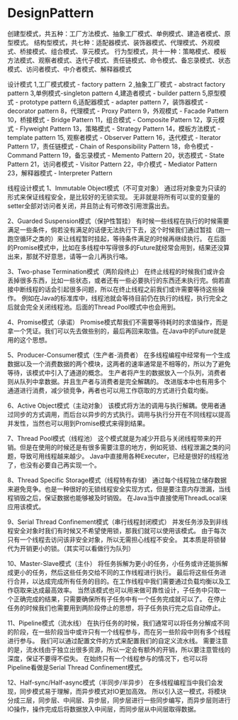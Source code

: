 # DesignPattern
创建型模式，共五种：工厂方法模式、抽象工厂模式、单例模式、建造者模式、原型模式。
结构型模式，共七种：适配器模式、装饰器模式、代理模式、外观模式、桥接模式、组合模式、享元模式。
行为型模式，共十一种：策略模式、模板方法模式、观察者模式、迭代子模式、责任链模式、命令模式、备忘录模式、状态模式、访问者模式、中介者模式、解释器模式

设计模式
1,工厂模式模式  - factory pattern 
２,抽象工厂模式 - abstract factory pattern
3,单例模式-singleton pattern
4,建造者模式 - builder pattern
5,原型模式 - prototype pattern
6,适配器模式 - adapter pattern
7，装饰器模式 - decorator pattern
8，代理模式 - Proxy Pattern
9，外观模式 - Facade Pattern
10，桥接模式 - Bridge Pattern
11，组合模式 - Composite Pattern
12，享元模式 - Flyweight Pattern
13，策略模式 - Strategy Pattern
14，模板方法模式 - template pattern
15, 观察者模式 - Observer Pattern
16，迭代模式 - Iterator Pattern
17，责任链模式 - Chain of Responsibility Pattern
18，命令模式 - Command Pattern
19，备忘录模式 - Memento Pattern
20，状态模式 - State Pattern
21，访问者模式 - Visitor Pattern
22，中介模式 - Mediator Pattern
23，解释器模式 - Interpreter Pattern

线程设计模式
1、Immutable Object模式（不可变对象）
通过将对象变为只读的形式来保证线程安全，是比较好的无锁实现。
无非就是将所有可以变的变量的setter全部对访问者关闭，并且防止有可修改引用泄露出去。

2、Guarded Suspension模式（保护性暂挂）
有时候一些线程在执行的时候需要满足一些条件，倘若没有满足的话便无法执行下去，这个时候我们通过暂挂（跑一跑空循环之类的）来让线程暂时挂起，等待条件满足的时候再继续执行。
在后面的Promise模式中，比如在多线程中写得很多的Future就经常会用到，结果还没算出来，那就不好意思，请等一会儿再执行咯。

3、Two-phase Termination模式（两阶段终止）
在终止线程的时候我们或许会丢掉很多东西，比如一些状态，或者还有一些必要执行的东西还未执行完。倘若直接中断线程的话会引起很多问题，所以在终止线程之前我们或许需要等待这些操作。
例如在Java的标准库中，线程池就会等待目前仍在执行的线程，执行完全之后就会完全关闭线程池。后面的Thread Pool模式中也会用到。

4、Promise模式（承诺）
Promise模式帮我们不需要等待耗时的求值操作，而是拿一个凭证。我们可以先去做些别的，最后再回来取值。在Java中的Future就是用的这个思想。

5、Producer-Consumer模式（生产者-消费者）
在多线程编程中经常有一个生成数据以及一个消费数据的两个模块，这两者的速率通常是不相等的，所以为了避免等待，该模式中引入了通道的概念。
生产者将产生的数据放入一个队列，消费者则从队列中拿数据。并且生产者与消费者是完全解耦的。
改进版本中也有用多个通道进行消费，减少锁竞争，再者也可以用工作窃取的方式进行负载均衡。

6、Active Object模式（主动对象）
该模式将方法的调用与执行解耦。使用者通过同步的方式调用，而后台以异步的方式执行。调用与执行分开在不同线程以提高并发性，当然也可以用到Promise模式来得到结果。

7、Thread Pool模式（线程池）
这个模式就是为减少开启与关闭线程带来的开销。但是在使用的时候还是有很多需要注意的地方，例如死锁、线程泄漏之类的问题，导致可用线程越来越少。
Java中直接用各种Executer，已经是很好的线程池了，也没有必要自己再实现一个。

8、Thread Specific Storage模式（线程特有存储）
通过每个线程独立储存数据来避免竞争。也是一种很好的无锁线程安全实现方式，但是要注意内存泄漏，当线程销毁之后，保证数据也能够被及时销毁。
在Java当中直接使用ThreadLocal来应用该模式。

9、Serial Thread Confinement模式（串行线程封闭模式）
并发任务涉及到非线程安全对象时我们有时候又不希望使用锁，那我们就可以使用该模式。
由于每次只有一个线程去访问该非安全对象，所以无需担心线程不安全。
其本质是将锁替代为开销更小的锁。（其实可以看做行为队列）

10、Master-Slave模式（主仆）
将任务拆解为更小的任务，小任务或许还能拆解成更小的任务，然后这些任务交给不同的工作线程进行执行。
最后将这些任务进行合并，以达成完成所有任务的目的。在工作线程中我们需要通过负载均衡以及工作窃取来达成最高效率。
当然该模式也可以用来做可靠性设计，子任务中只取一个正确完成的结果，只需要确保所有子任务中有一个任务完成就可以了。
在停止任务的时候我们也需要用到两阶段停止的思想，将子任务执行完之后自动停止。

11、Pipeline模式（流水线）
在执行任务的时候，我们通常可以将任务分解成不同的阶段，在一些阶段当中或许只有一个线程参与，而在另一些阶段中则有多个线程进行参与。
我们可以通过配置文件的方式来配置我们的自定义流水线。
需要注意的是，流水线由于独立出很多资源，所以一定会有额外的开销，所以要注意管线的深度，保证不要得不偿失。
在始终只有一个线程参与的情况下，也可以将Pipeline看做是Serial Thread Confinement模式。

12、Half-sync/Half-async模式（半同步/半异步）
在多线程编程当中我们会发现，同步模式易于理解，而异步模式对IO更加高效。
所以引入这一模式，将模块分成三层，同步层、中间层、异步层，同步层进行一些同步编写，而异步层则进行IO操作，操作完成后将数据放入中间层，而同步层从中间层取得数据。